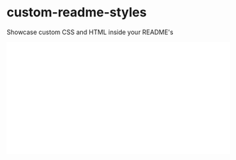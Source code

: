 # custom-readme-styles

Showcase custom CSS and HTML inside your README's

![Basic hello](hello-basic.svg)
